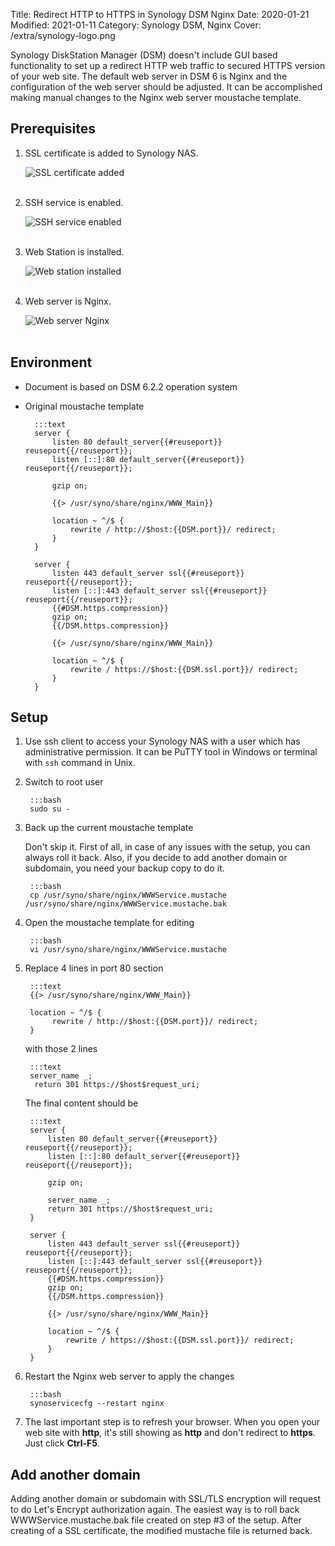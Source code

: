 Title: Redirect HTTP to HTTPS in Synology DSM Nginx
Date: 2020-01-21
Modified: 2021-01-11
Category: Synology DSM, Nginx
Cover: /extra/synology-logo.png

Synology DiskStation Manager (DSM) doesn't include GUI based functionality to set up a redirect HTTP web traffic to secured HTTPS version of your web site. The default web server in DSM 6 is Nginx and the configuration of the web server should be adjusted. It can be accomplished making manual changes to the Nginx web server moustache template.

## Prerequisites

1. SSL certificate is added to Synology NAS.

    ![SSL certificate added]({static}/images/redirect-http-to-htpps-in-synology-nas-nginx/control-panel-certificate.png)</br></br>

2. SSH service is enabled.

    ![SSH service enabled]({static}/images/redirect-http-to-htpps-in-synology-nas-nginx/control-panel-terminal.png)</br></br>

3. Web Station is installed.

    ![Web station installed]({static}/images/redirect-http-to-htpps-in-synology-nas-nginx/web-station-installed.png)</br></br>

4. Web server is Nginx.

    ![Web server Nginx]({static}/images/redirect-http-to-htpps-in-synology-nas-nginx/web-server-nginx.png)</br></br>

## Environment

* Document is based on DSM 6.2.2 operation system
* Original moustache template

        :::text
        server {
            listen 80 default_server{{#reuseport}} reuseport{{/reuseport}};
            listen [::]:80 default_server{{#reuseport}} reuseport{{/reuseport}};

            gzip on;

            {{> /usr/syno/share/nginx/WWW_Main}}

            location ~ ^/$ {
                rewrite / http://$host:{{DSM.port}}/ redirect;
            }
        }

        server {
            listen 443 default_server ssl{{#reuseport}} reuseport{{/reuseport}};
            listen [::]:443 default_server ssl{{#reuseport}} reuseport{{/reuseport}};
            {{#DSM.https.compression}}
            gzip on;
            {{/DSM.https.compression}}

            {{> /usr/syno/share/nginx/WWW_Main}}

            location ~ ^/$ {
                rewrite / https://$host:{{DSM.ssl.port}}/ redirect;
            }
        }

## Setup

1. Use ssh client to access your Synology NAS with a user which has administrative permission. It can be PuTTY tool in Windows or terminal with `ssh` command in Unix. 

2. Switch to root user

        :::bash
        sudo su -

3. Back up the current moustache template

     Don't skip it. First of all, in case of any issues with the setup, you can always roll it back. Also, if you decide to add another domain or subdomain, you need your backup copy to do it.

        :::bash
        cp /usr/syno/share/nginx/WWWService.mustache /usr/syno/share/nginx/WWWService.mustache.bak

4. Open the moustache template for editing

        :::bash
        vi /usr/syno/share/nginx/WWWService.mustache

5. Replace 4 lines in port 80 section

        :::text
        {{> /usr/syno/share/nginx/WWW_Main}}

        location ~ ^/$ {
             rewrite / http://$host:{{DSM.port}}/ redirect;
        }

    with those 2 lines

        :::text
        server_name _;
         return 301 https://$host$request_uri;

    The final content should be

        :::text
        server {
            listen 80 default_server{{#reuseport}} reuseport{{/reuseport}};
            listen [::]:80 default_server{{#reuseport}} reuseport{{/reuseport}};

            gzip on;

            server_name _;
            return 301 https://$host$request_uri;
        }

        server {
            listen 443 default_server ssl{{#reuseport}} reuseport{{/reuseport}};
            listen [::]:443 default_server ssl{{#reuseport}} reuseport{{/reuseport}};
            {{#DSM.https.compression}}
            gzip on;
            {{/DSM.https.compression}}

            {{> /usr/syno/share/nginx/WWW_Main}}

            location ~ ^/$ {
                rewrite / https://$host:{{DSM.ssl.port}}/ redirect;
            }
        }

6. Restart the Nginx web server to apply the changes

        :::bash
        synoservicecfg --restart nginx

7. The last important step is to refresh your browser. When you open your web site with **http**, it's still showing as **http** and don't redirect to **https**. Just click **Ctrl-F5**.

## Add another domain

Adding another domain or subdomain with SSL/TLS encryption will request to do Let's Encrypt authorization again. The easiest way is to roll back WWWService.mustache.bak file created on step #3 of the setup. After creating of a SSL certificate, the modified mustache file is returned back.

